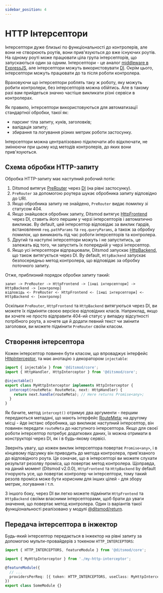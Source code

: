 ```yaml
---
sidebar_position: 4
---
```


# HTTP Інтерсептори

Інтерсептори дуже близькі по функціональності до контролерів, але вони не створюють роутів, вони прив'язуються до вже існуючих роутів. На одному роуті може працювати ціла група інтерсепторів, що запускаються один за одним. Інтерсептори - це аналог [middleware в ExpressJS][5], але інтерсептори можуть використовувати [DI][106]. Окрім цього, інтерсептори можуть працювати до та після роботи контролера.

Враховуючи що інтерсептори роблять таку ж роботу, яку можуть робити контролери, без інтерсепторів можна обійтись. Але в такому разі вам прийдеться значно частіше викликати різні сервіси в контролерах.

Як правило, інтерсептори використовуються для автоматизації стандартної обробки, такої як:

- парсинг тіла запиту, куків, заголовків;
- валідація запиту;
- збирання та логування різних метрик роботи застосунку.

Інтерсептори можна централізовано підключати або відключати, не змінюючи при цьому код методів контролерів, до яких вони прив'язуються.

## Схема обробки HTTP-запиту

Обробка HTTP-запиту має наступний робочий потік:

1. Ditsmod витягує [PreRouter][7] через [DI][106] (на рівні застосунку).
2. `PreRouter` за допомогою роутера шукає обробника запиту відповідно до URI.
3. Якщо обробника запиту не знайдено, `PreRouter` видає помилку зі статусом 404.
4. Якщо знайшовся обробник запиту, Ditsmod витягує [HttpFrontend][2] через DI, ставить його першим у черзі інтерсепторів і автоматично викликає. By default, цей інтерсептор відповідає за виклик ґардів, встановлення `req.pathParams` та `req.queryParams`, а також за обробку помилок, що виникають під час роботи інтерсепторів та контролера.
5. Другий та наступні інтерсептори можуть і не запуститись, це залежать від того, чи запустить їх попередній у черзі інтерсептор.
6. Якщо усі інтерсептори відпрацювали, Ditsmod запускає [HttpBackend][3], що також витягується через DI. By default, `HttpBackend` запускає безпосередньо метод контролера, що відповідає за обробку поточного запиту.

Отже, приблизний порядок обробки запиту такий:

```text
запит -> PreRouter -> HttpFrontend -> [інші інтерсептори] -> HttpBackend -> [контролер]
відповідь <- PreRouter <- HttpFrontend <- [інші інтерсептори] <- HttpBackend <- [контролер]
```

Оскільки `PreRouter`, `HttpFrontend` та `HttpBackend` витягуються через DI, ви можете їх підміняти своєю версією відповідних класів. Наприклад, якщо ви хочете не просто відправити 404-ий статус у випадку відсутності потрібного роута, а хочете ще й додати певний текст чи змінити заголовки, ви можете підмінити `PreRouter` своїм класом.

## Створення інтерсептора

Кожен інтерсептор повинен бути класом, що впроваджує інтерфейс [HttpInterceptor][1], та має анотацію з декоратором `injectable`:

```ts
import { injectable } from '@ditsmod/core';
import { HttpHandler, HttpInterceptor } from '@ditsmod/core';

@injectable()
export class MyHttpInterceptor implements HttpInterceptor {
  intercept(routeMeta: RouteMeta, next: HttpHandler) {
    return next.handle(routeMeta); // Here returns Promise<any>;
  }
}
```

Як бачите, метод `intercept()` отримує два аргументи - першим передаються метадані, що мають інтерфейс [RouteMeta][8]; на другому місці - йде інстанс обробника, що викликає наступний інтерсептор, він повинен передати `routeMeta` до наступного інтерсептора. Якщо для своєї роботи інтерсептор потребує додаткових даних, їх можна отримати в конструкторі через DI, як і в будь-якому сервісі.

Зверніть увагу, що кожен виклик інтерсептора повертає `Promise<any>`, і в кінцевому підсумку він приводить до метода контролера, прив'язаного до відповідного роута. Це означає, що в інтерсепторі ви можете слухати результат резолву проміса, що повертає метод контролера. Щоправда, на даний момент (Ditsmod v2.0.0), `HttpFrontend` та `HttpBackend` by default ігнорують усе, що повертає контролер чи інтерсептори, тому такий резолв проміса може бути корисним для інших цілей - для збору метрик, логування і т.п.

З іншого боку, через DI ви легко можете підмінити `HttpFrontend` та `HttpBackend` своїми власними інтерсепторами, щоб брати до уваги значення, що повертає метод контролера. Один із варіантів такої функціональності реалізовано у модулі [@ditsmod/return][104].

## Передача інтерсептора в інжектор

Будь-який інтерсептор передається в інжектор на рівні запиту за допомогою мульти-провайдерів з токеном `HTTP_INTERCEPTORS`:

```ts
import { HTTP_INTERCEPTORS, featureModule } from '@ditsmod/core';

import { MyHttpInterceptor } from './my-http-interceptor';

@featureModule({
  // ...
  providersPerReq: [{ token: HTTP_INTERCEPTORS, useClass: MyHttpInterceptor, multi: true }],
})
export class SomeModule {}
```

[1]: https://github.com/ditsmod/ditsmod/blob/core-2.32.1/packages/core/src/types/http-interceptor.ts#L11-L13
[2]: https://github.com/ditsmod/ditsmod/blob/core-2.32.1/packages/core/src/types/http-interceptor.ts#L20-L22
[3]: https://github.com/ditsmod/ditsmod/blob/core-2.32.1/packages/core/src/types/http-interceptor.ts#L43-L45
[5]: https://expressjs.com/en/guide/writing-middleware.html
[7]: https://github.com/ditsmod/ditsmod/blob/core-2.32.1/packages/core/src/services/pre-router.ts
[8]: https://github.com/ditsmod/ditsmod/blob/core-2.32.1/packages/core/src/types/route-data.ts

[104]: /published-modules/return
[106]: /components-of-ditsmod-app/dependency-injection
